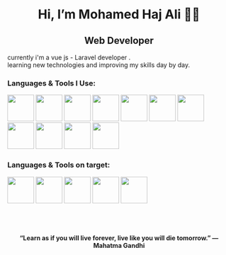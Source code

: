 <h1 align="center"> Hi, I’m Mohamed Haj Ali  👨‍💻 </h1>

<h2 align="center"> Web Developer</h2>

<p>currently i'm a vue js - Laravel developer
.<br/>
learning new technologies and improving my skills day by day.</p>

<h3> Languages & Tools I Use: </h3>
<p>
<img src="https://cdn.jsdelivr.net/gh/devicons/devicon/icons/javascript/javascript-original.svg" width="60" height="60" />
<img src="https://cdn.jsdelivr.net/gh/devicons/devicon/icons/java/java-original-wordmark.svg" width="60" height="60" />
<img src="https://cdn.jsdelivr.net/gh/devicons/devicon/icons/html5/html5-original.svg" width="60" height="60"  />
<img src="https://cdn.jsdelivr.net/gh/devicons/devicon/icons/css3/css3-original.svg" width="60" height="60"  />
<img src="https://cdn.jsdelivr.net/gh/devicons/devicon/icons/react/react-original-wordmark.svg" width="60" height="60"  />
<img src="https://cdn.jsdelivr.net/gh/devicons/devicon/icons/sass/sass-original.svg" width="60" height="60"  />
<img src="https://cdn.jsdelivr.net/gh/devicons/devicon/icons/git/git-plain-wordmark.svg" width="60" height="60"  />
<img src="https://cdn.jsdelivr.net/gh/devicons/devicon/icons/redux/redux-original.svg" width="60" height="60"  />
  <img src="https://cdn.jsdelivr.net/gh/devicons/devicon/icons/nodejs/nodejs-plain-wordmark.svg" width="60" height="60"  />
  <img src="https://cdn.jsdelivr.net/gh/devicons/devicon/icons/python/python-original.svg" width="60" height="60"  />
  <img src="https://cdn.jsdelivr.net/gh/devicons/devicon/icons/tailwindcss/tailwindcss-plain.svg" width="60" height="60"  />
</p>

<h3> Languages & Tools on target: </h3>
<p>

<img src="https://cdn.jsdelivr.net/gh/devicons/devicon/icons/django/django-plain.svg" width="60" height="60"  />

<img src="https://cdn.jsdelivr.net/gh/devicons/devicon/icons/spring/spring-original-wordmark.svg" width="60" height="60"  />

<img src="https://cdn.jsdelivr.net/gh/devicons/devicon/icons/csharp/csharp-original.svg" width="60" height="60" />
<img src="https://cdn.jsdelivr.net/gh/devicons/devicon/icons/dotnetcore/dotnetcore-original.svg" width="60" height="60" />
<img src="https://cdn.jsdelivr.net/gh/devicons/devicon/icons/svelte/svelte-original.svg" width="60" height="60" />

</p>
<br><br>
<h4 align="center">“Learn as if you will live forever, live like you will die tomorrow.” — Mahatma Gandhi </h4>
